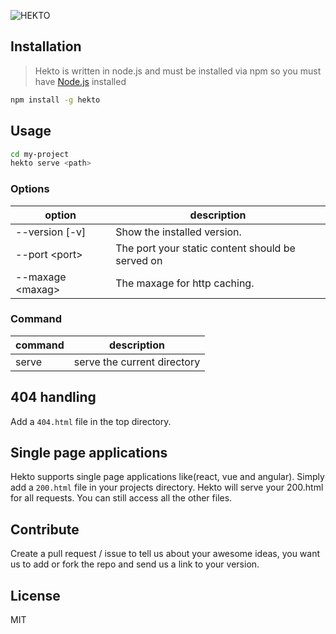 ![HEKTO](https://cldup.com/RIKwNeeZw4.png)

## Installation
> Hekto is written in node.js and must be installed via npm so you must have [Node.js](http://nodejs.org) installed

```bash
npm install -g hekto
```

## Usage
```bash
cd my-project
hekto serve <path>
```

### Options
| option           | description                                      |
| -----------------| ------------------------------------------------ |
| --version [-v]   | Show the installed version.                      |
| --port \<port>   | The port your static content should be served on |
| --maxage \<maxag>| The maxage for http caching.                     |

### Command
| command| description                |
| -------| ---------------------------|
| serve  | serve the current directory|

## 404 handling
Add a `404.html` file in the top directory.

## Single page applications
Hekto supports single page applications like(react, vue and angular). Simply add a `200.html` file in your projects directory. Hekto will serve your 200.html for all requests. You can still access all the other files.

## Contribute
Create a pull request / issue to tell us about your awesome ideas, you want us to add or fork the repo and send us a link to your version.

## License
MIT